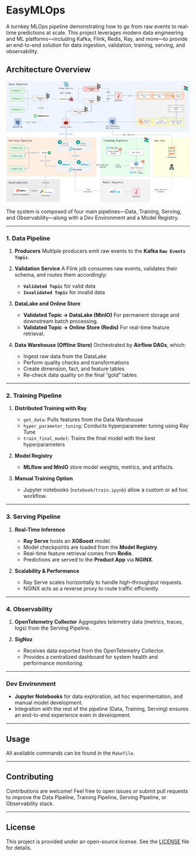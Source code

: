 # EasyMLOps

A turnkey MLOps pipeline demonstrating how to go from raw events to real-time predictions at scale. This project leverages modern data engineering and ML platforms—including Kafka, Flink, Redis, Ray, and more—to provide an end-to-end solution for data ingestion, validation, training, serving, and observability.

## Architecture Overview

![EasyMLOps Architecture](./docs/pipeline.png)

The system is composed of four main pipelines—Data, Training, Serving, and Observability—along with a Dev Environment and a Model Registry.

---

### 1. Data Pipeline

1. **Producers**
   Multiple producers emit raw events to the **Kafka `Raw Events Topic`**.

2. **Validation Service**
   A Flink job consumes raw events, validates their schema, and routes them accordingly:

   - **`Validated Topic`** for valid data
   - **`Invalidated Topic`** for invalid data

3. **DataLake and Online Store**

   - **Validated Topic → DataLake (MinIO)**
     For permanent storage and downstream batch processing.
   - **Validated Topic → Online Store (Redis)**
     For real-time feature retrieval.

4. **Data Warehouse (Offline Store)**
   Orchestrated by **Airflow DAGs**, which:
   - Ingest raw data from the DataLake
   - Perform quality checks and transformations
   - Create dimension, fact, and feature tables
   - Re-check data quality on the final “gold” tables

---

### 2. Training Pipeline

1. **Distributed Training with Ray**

   - `get_data`: Pulls features from the Data Warehouse
   - `hyper_parameter_tuning`: Conducts hyperparameter tuning using Ray Tune
   - `train_final_model`: Trains the final model with the best hyperparameters

2. **Model Registry**

   - **MLflow and MinIO** store model weights, metrics, and artifacts.

3. **Manual Training Option**
   - Jupyter notebooks (`notebook/train.ipynb`) allow a custom or ad hoc workflow.

---

### 3. Serving Pipeline

1. **Real-Time Inference**

   - **Ray Serve** hosts an **XGBoost** model.
   - Model checkpoints are loaded from the **Model Registry**.
   - Real-time feature retrieval comes from **Redis**.
   - Predictions are served to the **Product App** via **NGINX**.

2. **Scalability & Performance**
   - Ray Serve scales horizontally to handle high-throughput requests.
   - NGINX acts as a reverse proxy to route traffic efficiently.

---

### 4. Observability

1. **OpenTelemetry Collector**
   Aggregates telemetry data (metrics, traces, logs) from the Serving Pipeline.

2. **SigNoz**
   - Receives data exported from the OpenTelemetry Collector.
   - Provides a centralized dashboard for system health and performance monitoring.

---

### Dev Environment

- **Jupyter Notebooks** for data exploration, ad hoc experimentation, and manual model development.
- Integration with the rest of the pipeline (Data, Training, Serving) ensures an end-to-end experience even in development.

---

## Usage

All available commands can be found in the `Makefile`.

---

## Contributing

Contributions are welcome! Feel free to open issues or submit pull requests to improve the Data Pipeline, Training Pipeline, Serving Pipeline, or Observability stack.

---

## License

This project is provided under an open-source license. See the [LICENSE](LICENSE) file for details.
